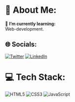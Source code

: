 # 💫 About Me:
🔭 **I’m currently learning:** <br>Web-development.<br>
## 🌐 Socials:
[![Twitter](https://img.shields.io/badge/Twitter-%231DA1F2.svg?logo=Twitter&logoColor=white)](https://x.com/AshutoshRaj1122)  [![LinkedIn](https://img.shields.io/badge/LinkedIn-%230077B5.svg?logo=linkedin&logoColor=white)](https://www.linkedin.com/in/ashutosh-raj-380172321/)
# 💻 Tech Stack:
![HTML5](https://img.shields.io/badge/html5-%23E34F26.svg?style=for-the-badge&logo=html5&logoColor=white) ![CSS3](https://img.shields.io/badge/css3-%231572B6.svg?style=for-the-badge&logo=css3&logoColor=white) ![JavaScript](https://img.shields.io/badge/javascript-%23323330.svg?style=for-the-badge&logo=javascript&logoColor=%23F7DF1E) 
